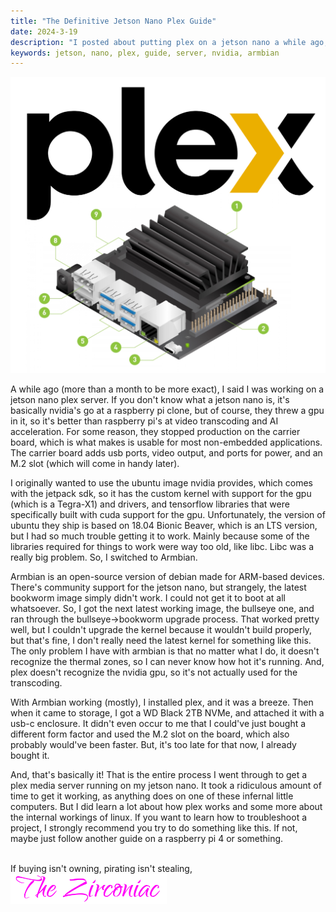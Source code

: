 ```yaml
---
title: "The Definitive Jetson Nano Plex Guide"
date: 2024-3-19
description: "I posted about putting plex on a jetson nano a while ago, so here's an actual description of the setup"
keywords: jetson, nano, plex, guide, server, nvidia, armbian
---
```

<img id="interpostimage" src="https://raw.githubusercontent.com/ZirconiaCubed3v2/ZirconiaCubed3v2.github.io/refs/heads/main/_images/2024-03-19-plex-jetson.png" alt="the plex logo above a jetson nano">  
  
  
A while ago (more than a month to be more exact), I said I was working on a jetson nano plex server. If you don't know what a jetson nano is, it's basically nvidia's go at a raspberry pi clone, but of course, they threw a gpu in it, so it's better than raspberry pi's at video transcoding and AI acceleration. For some reason, they stopped production on the carrier board, which is what makes is usable for most non-embedded applications. The carrier board adds usb ports, video output, and ports for power, and an M.2 slot (which will come in handy later).  
  
  
I originally wanted to use the ubuntu image nvidia provides, which comes with the jetpack sdk, so it has the custom kernel with support for the gpu (which is a Tegra-X1) and drivers, and tensorflow libraries that were specifically built with cuda support for the gpu. Unfortunately, the version of ubuntu they ship is based on 18.04 Bionic Beaver, which is an LTS version, but I had so much trouble getting it to work. Mainly because some of the libraries required for things to work were way too old, like libc. Libc was a really big problem. So, I switched to Armbian.  
  
  
Armbian is an open-source version of debian made for ARM-based devices. There's community support for the jetson nano, but strangely, the latest bookworm image simply didn't work. I could not get it to boot at all whatsoever. So, I got the next latest working image, the bullseye one, and ran through the bullseye->bookworm upgrade process. That worked pretty well, but I couldn't upgrade the kernel because it wouldn't build properly, but that's fine, I don't really need the latest kernel for something like this. The only problem I have with armbian is that no matter what I do, it doesn't recognize the thermal zones, so I can never know how hot it's running. And, plex doesn't recognize the nvidia gpu, so it's not actually used for the transcoding.  
  
  
With Armbian working (mostly), I installed plex, and it was a breeze. Then when it came to storage, I got a WD Black 2TB NVMe, and attached it with a usb-c enclosure. It didn't even occur to me that I could've just bought a different form factor and used the M.2 slot on the board, which also probably would've been faster. But, it's too late for that now, I already bought it.  
  
  
And, that's basically it! That is the entire process I went through to get a plex media server running on my jetson nano. It took a ridiculous amount of time to get it working, as anything does on one of these infernal little computers. But I did learn a lot about how plex works and some more about the internal workings of linux. If you want to learn how to troubleshoot a project, I strongly recommend you try to do something like this. If not, maybe just follow another guide on a raspberry pi 4 or something.
&nbsp;  
&nbsp;  

If buying isn't owning, pirating isn't stealing,    
<img src="https://github.com/ZirconiaCubed3v2/ZirconiaCubed3v2.github.io/blob/main/_images/sig.png?raw=true" alt="signature" style="width:250px;"/>
